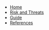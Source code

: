 * [Home](/)
* [Risk and Threats](/RiskThreat/RiskThreat.md)
* [Guide](/Guides/Guide.md)
* [References](References.md)
